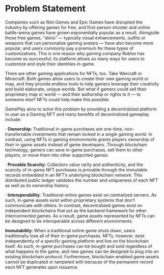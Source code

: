 # Problem Statement

Companies such as Riot Games and Epic Games have disrupted the industry by offering games for free, and first-person shooter and online battle-arena games have grown exponentially popular as a result. Alongside those free games, “skins” — typically visual enhancements, outfits or weapons that can personalize gaming avatars — have also become more popular, and users commonly pay a premium for these types of customizations. This is one reason why gaming company Roblox has become so successful; its platform allows so many ways for users to customize and style their identities in-game. &#x20;

There are other gaming applications for NFTs, too. Take Warcraft or Minecraft: Both games allow users to create their own gaming world or map, and they provide endless tools to help gamers leverage their creativity and build elaborate, unique worlds. But what if gamers could sell their proprietary map or world — and their authorship or rights to it — to someone else? NFTs could help make this possible.

GamePlay aims to solve this problem by providing a decentralized platform to user as a Gaming NFT and many benefits of decentralized gameplay include:

·      **Ownership:** Traditional in-game purchases are one-time, non-transferrable investments that remain locked in a single gaming world. In contrast, using NFTs in gaming environments grants players ownership of their in-game assets instead of game developers. Through blockchain technology, gamers can save in-game purchases, sell them to other players, or move them into other supported games.

·      **Provable Scarcity:** Collectors value rarity and authenticity, and the scarcity of in-game NFT purchases is provable through the immutable records embedded in an NFT’s underlying blockchain network. This distributed public ledger validates the number and uniqueness of each NFT as well as its ownership history.

·      **Interoperability**: Traditional online games exist on centralized servers. As such, in-game assets exist within proprietary systems that don't communicate with others. In contrast, decentralized games exist on independent blockchains that act as the backend framework for other interconnected games. As a result, game assets represented by NFTs can be designed to be interoperable across different environments.

**Immutability:** When a traditional online game shuts down, users traditionally lose all of their in-game purchases. NFTs, however, exist independently of a specific gaming platform and live on the blockchain itself. As such, in-game purchases can be bought and sold regardless of what happens to the game, and new games can be designed to plug into an existing blockchain protocol. Furthermore, blockchain-enabled game assets cannot be duplicated or tampered with because of the permanent record each NFT generates upon issuance.
